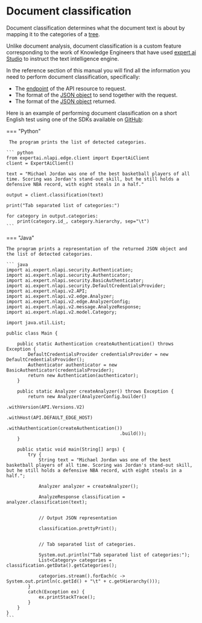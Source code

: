 # Document classification

Document classification determines what the document text is about by mapping it to the categories of a [tree](../taxonomies/index.md).

Unlike document analysis, document classification is a custom feature corresponding to the work of Knowledge Engineers that have used <a href="https://docs.expert.ai/studio/latest/" target="_blank">expert.ai Studio</a> to instruct the text intelligence engine.

In the reference section of this manual you will find all the information you need to perform document classification, specifically:

- The [endpoint](../../reference/endpoints/index.md) of the API resource to request.
- The format of the [JSON object](../../reference/request/classification/index.md) to send together with the request.
- The format of the [JSON object](../../reference/output/classification/index.md) returned.

Here is an example of performing document classification on a short English test using one of the SDKs available on <a href="https://github.com/therealexpertai/" target="_blank">GitHub</a>:

=== "Python"
    
     The program prints the list of detected categories.

    ``` python
    from expertai.nlapi.edge.client import ExpertAiClient
    client = ExpertAiClient()

    text = "Michael Jordan was one of the best basketball players of all time. Scoring was Jordan's stand-out skill, but he still holds a defensive NBA record, with eight steals in a half."

    output = client.classification(text)

    print("Tab separated list of categories:")

    for category in output.categories:
        print(category.id_, category.hierarchy, sep="\t")
    ```

=== "Java"
    
    The program prints a representation of the returned JSON object and the list of detected categories.
        
    ``` java
    import ai.expert.nlapi.security.Authentication;
    import ai.expert.nlapi.security.Authenticator;
    import ai.expert.nlapi.security.BasicAuthenticator;
    import ai.expert.nlapi.security.DefaultCredentialsProvider;
    import ai.expert.nlapi.v2.API;
	import ai.expert.nlapi.v2.edge.Analyzer;
	import ai.expert.nlapi.v2.edge.AnalyzerConfig;
    import ai.expert.nlapi.v2.message.AnalyzeResponse;
	import ai.expert.nlapi.v2.model.Category;
	
	import java.util.List;
	
    public class Main {

        public static Authentication createAuthentication() throws Exception {
            DefaultCredentialsProvider credentialsProvider = new DefaultCredentialsProvider();
            Authenticator authenticator = new BasicAuthenticator(credentialsProvider);
            return new Authentication(authenticator);
        }

        public static Analyzer createAnalyzer() throws Exception {
            return new Analyzer(AnalyzerConfig.builder()
                                              .withVersion(API.Versions.V2)
											  .withHost(API.DEFAULT_EDGE_HOST)
                                              .withAuthentication(createAuthentication())
                                              .build());
        }

        public static void main(String[] args) {
            try {
                String text = "Michael Jordan was one of the best basketball players of all time. Scoring was Jordan's stand-out skill, but he still holds a defensive NBA record, with eight steals in a half.";

                Analyzer analyzer = createAnalyzer();

                AnalyzeResponse classification = analyzer.classification(text);


                // Output JSON representation

                classification.prettyPrint();


                // Tab separated list of categories.

                System.out.println("Tab separated list of categories:");
                List<Category> categories = classification.getData().getCategories();

                categories.stream().forEach(c -> System.out.println(c.getId() + "\t" + c.getHierarchy()));
            }
            catch(Exception ex) {
                ex.printStackTrace();
            }
        }
    }
    ```


